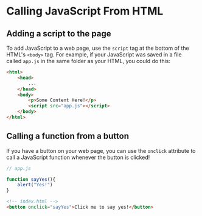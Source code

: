 # Calling JavaScript From HTML

## Adding a script to the page

To add JavaScript to a web page, use the `script` tag at the bottom of the HTML's `<body>` tag. For example, if your JavaScript was saved in a file called `app.js` in the same folder as your HTML, you could do this:

```html
<html>
    <head>
        ...
    </head>
    <body>
        <p>Some Content Here!</p>
        <script src="app.js"></script>
    </body>
</html>
```

## Calling a function from a button

If you have a button on your web page, you can use the `onclick` attribute to call a JavaScript function whenever the button is clicked!

```js
// app.js

function sayYes(){
    alert("Yes!")
}
```

```html
<!-- index.html -->
<button onclick="sayYes">Click me to say yes!</button>
```
